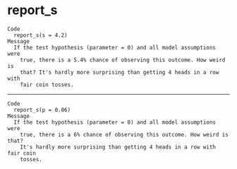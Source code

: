 # report_s

    Code
      report_s(s = 4.2)
    Message
      If the test hypothesis (parameter = 0) and all model assumptions were
        true, there is a 5.4% chance of observing this outcome. How weird is
        that? It's hardly more surprising than getting 4 heads in a row with
        fair coin tosses.

---

    Code
      report_s(p = 0.06)
    Message
      If the test hypothesis (parameter = 0) and all model assumptions were
        true, there is a 6% chance of observing this outcome. How weird is that?
        It's hardly more surprising than getting 4 heads in a row with fair coin
        tosses.

